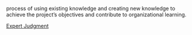 process of using existing knowledge and creating new knowledge to achieve the project’s objectives and contribute to organizational learning.

[Expert Judgment](https://github.com/harpreetsinghbajaj/blog/blob/master/management/PMP/PMBOK6/Tools%20&%20Techniques/Expert%20judgment/README.md#manage-project-knowledge)
